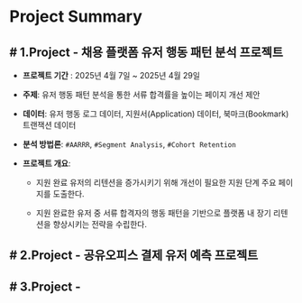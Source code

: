 # Project Summary 
## # 1.Project - **채용 플랫폼 유저 행동 패턴 분석 프로젝트** 
- **프로젝트 기간** : 2025년 4월 7일 ~ 2025년 4월 29일

- **주제**: 유저 행동 패턴 분석을 통한 서류 합격률을 높이는 페이지 개선 제안

- **데이터**: 유저 행동 로그 데이터, 지원서(Application) 데이터, 북마크(Bookmark) 트랜잭션 데이터

- **분석 방법론**: `#AARRR`, `#Segment Analysis`, `#Cohort Retention` 

- **프로젝트 개요**:

  - 지원 완료 유저의 리텐션을 증가시키기 위해 개선이 필요한 지원 단계 주요 페이지를 도출한다.

  - 지원 완료한 유저 중 서류 합격자의 행동 패턴을 기반으로 플랫폼 내 장기 리텐션을 향상시키는 전략을 수립한다.


## # 2.Project - 공유오피스 결제 유저 예측 프로젝트 

## # 3.Project - 
